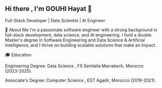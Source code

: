 ## Hi there , I'm GOUHI Hayat 👋

Full-Stack Developer | Data Scientist | AI Engineer

🌟 About Me
I'm a passionate software engineer with a strong background in full-stack development, data science, and AI engineering. I hold a double Master's degree in Software Engineering and Data Science & Artificial Intelligence, and I thrive on building scalable solutions that make an impact.

🎓 Education

Engineering Degree: Data Science , FS Semlalia Marrakech, Morocco (2023-2025).

Associate's Degree: Computer Science , EST Agadir, Morocco (2019-2021).
